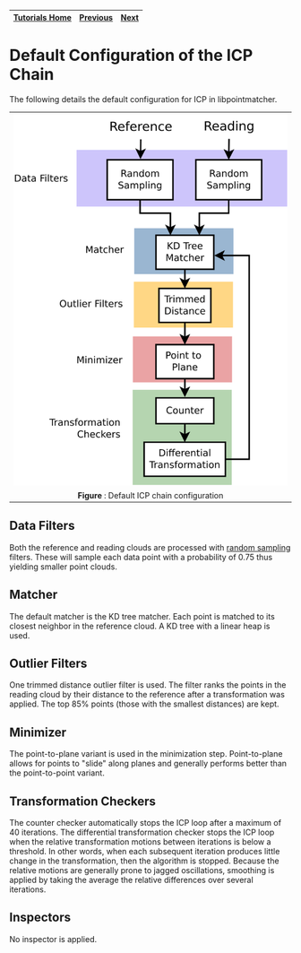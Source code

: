 | [Tutorials Home](index.md) | [Previous](ICPIntro.md) | [Next](Configuration.md) |
| :--- | :---: | ---: |

# Default Configuration of the ICP Chain

The following details the default configuration for ICP in libpointmatcher.

||
|:---:|
|![Default ICP Chain Configuration](images/default_icp_chain.svg)|
|**Figure** : Default ICP chain configuration|

## Data Filters

Both the reference and reading clouds are processed with [random sampling](DataFilters.md#randomsamplinghead) filters.  These will sample each data point with a probability of 0.75 thus yielding smaller point clouds.

## Matcher

The default matcher is the KD tree matcher.  Each point is matched to its closest neighbor in the reference cloud.  A KD tree with a linear heap is used.

## Outlier Filters

One trimmed distance outlier filter is used.  The filter ranks the points in the reading cloud by their distance to the reference after a transformation was applied.  The top 85% points (those with the smallest distances) are kept.

## Minimizer

The point-to-plane variant is used in the minimization step.  Point-to-plane allows for points to "slide" along planes and generally performs better than the point-to-point variant.

## Transformation Checkers

The counter checker automatically stops the ICP loop after a maximum of 40 iterations.  The differential transformation checker stops the ICP loop when the relative transformation motions between iterations is below a threshold.  In other words, when each subsequent iteration produces little change in the transformation, then the algorithm is stopped.  Because the relative motions are generally prone to jagged oscillations, smoothing is applied by taking the average the relative differences over several iterations.

## Inspectors

No inspector is applied.
